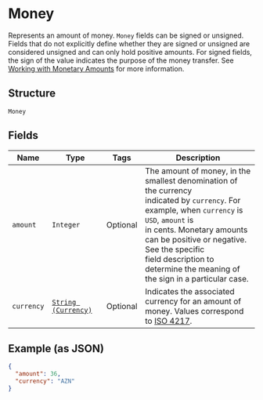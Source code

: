 
# Money

Represents an amount of money. `Money` fields can be signed or unsigned.
Fields that do not explicitly define whether they are signed or unsigned are
considered unsigned and can only hold positive amounts. For signed fields, the
sign of the value indicates the purpose of the money transfer. See
[Working with Monetary Amounts](https://developer.squareup.com/docs/build-basics/working-with-monetary-amounts)
for more information.

## Structure

`Money`

## Fields

| Name | Type | Tags | Description |
|  --- | --- | --- | --- |
| `amount` | `Integer` | Optional | The amount of money, in the smallest denomination of the currency<br>indicated by `currency`. For example, when `currency` is `USD`, `amount` is<br>in cents. Monetary amounts can be positive or negative. See the specific<br>field description to determine the meaning of the sign in a particular case. |
| `currency` | [`String (Currency)`](../../doc/models/currency.md) | Optional | Indicates the associated currency for an amount of money. Values correspond<br>to [ISO 4217](https://wikipedia.org/wiki/ISO_4217). |

## Example (as JSON)

```json
{
  "amount": 36,
  "currency": "AZN"
}
```

